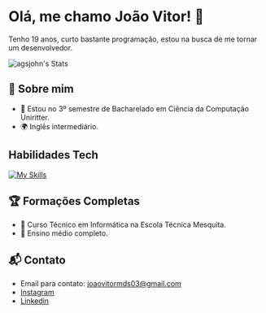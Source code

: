 # Olá, me chamo João Vitor! 👋

Tenho 19 anos, curto bastante programação, estou na busca de me tornar um desenvolvedor.

![agsjohn's Stats](https://github-readme-stats-agsjohns-projects.vercel.app/api?username=agsjohn&theme=github_dark_dimmed&show_icons=true&hide_border=true&count_private=true)

## 🚀 Sobre mim

- 🔭 Estou no 3º semestre de Bacharelado em Ciência da Computação Uniritter.
- 🌍 Inglês intermediário.

## Habilidades Tech
[![My Skills](https://skillicons.dev/icons?i=java,flutter,mysql,postgres,spring,c,kotlin,html,css,javascript)](https://skillicons.dev)

## 🏆 Formações Completas

- 🔧 Curso Técnico em Informática na Escola Técnica Mesquita. 
- 🌟 Ensino médio completo. 


## 📬 Contato

- Email para contato: joaovitormds03@gmail.com
- [Instagram](https://www.instagram.com/agsjohn/)
- [Linkedin](https://www.linkedin.com/in/joaovitormds/)

<!--

Here are some ideas to get you started:

- 🔭 I’m currently working on ...
- 🌱 I’m currently learning ...
-->
